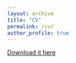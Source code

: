 ```yaml
---
layout: archive
title: "CV"
permalink: /cv/
author_profile: true
---
```



[Download it here](https://github.com/jPaez-Farrell/jPaez-Farrell.github.io/blob/master/files/Paez-Farrell%202023%20web.pdf)
